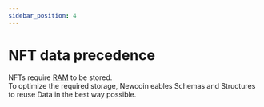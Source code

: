 ```yaml
---
sidebar_position: 4
---
```



# NFT data precedence

NFTs require [RAM](CPU-Network-RAM-Bandwidth) to be stored.  
To optimize the required storage, Newcoin eables Schemas and Structures to reuse Data in the best way possible.

